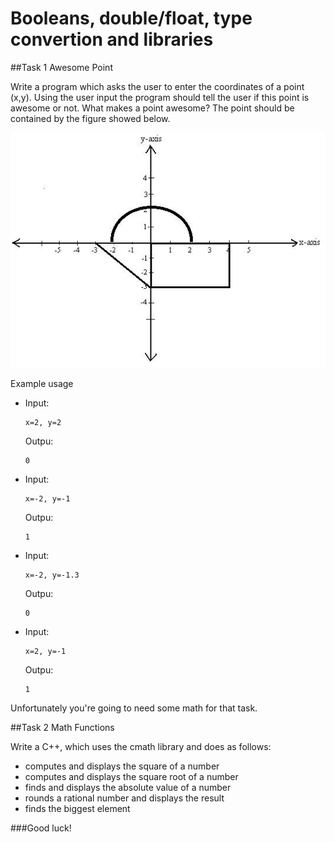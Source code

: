Booleans, double/float, type convertion and libraries
=====================

##Task 1 Awesome Point

Write a program which asks the user to enter the coordinates of a point (x,y). Using the user input the program should tell the user if this point is awesome or not. What makes a point awesome? The point should be contained by the figure showed below.

![figure](https://github.com/kakato10/UP_2014_2015_SI/blob/master/3_16.10.2014/task_1.jpg)

Example usage

 * Input:
	```
	x=2, y=2
	```
	Outpu:
	```
	0
	```
 *  Input:
	```
	x=-2, y=-1
	```
	Outpu:
	```
	1
	```
 * Input:
	```
	x=-2, y=-1.3
	```
	Outpu:
	```
	0
	```
 * Input:
	```
	x=2, y=-1
	```
	Outpu:
	```
	1
	```
	
Unfortunately you're going to need some math for that task.

##Task 2 Math Functions

Write a C++, which uses the cmath library and does as follows:
 * computes and displays the square of a number
 * computes and displays the square root of a number
 * finds and displays the absolute value of a number
 * rounds a rational number and displays the result
 * finds the biggest element

###Good luck!
